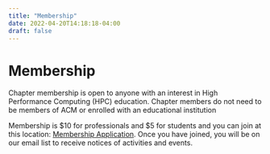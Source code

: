 ```yaml
---
title: "Membership"
date: 2022-04-20T14:18:18-04:00
draft: false
---
```


# Membership

Chapter membership is open to anyone with an interest in High Performance Computing (HPC) education.
Chapter members do not need to be members of ACM or enrolled with an educational institution

Membership is $10 for professionals and $5 for students and you can join at this location: [Membership Application](https://services.acm.org/public/qj/chapqj/chapqj_control.cfm?chap=116970).
Once you have joined, you will be on our email list to receive notices of activities and events.
